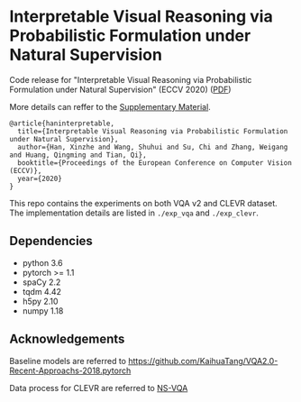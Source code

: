 # Interpretable Visual Reasoning via Probabilistic Formulation under Natural Supervision

Code release for "Interpretable Visual Reasoning via Probabilistic Formulation under Natural Supervision" (ECCV 2020) ([PDF](https://www.ecva.net/papers/eccv_2020/papers_ECCV/papers/123540528.pdf))

More details can reffer to the [Supplementary Material](https://github.com/GeraldHan/TRN/blob/master/0895-Supp.pdf).

```
@article{haninterpretable,
  title={Interpretable Visual Reasoning via Probabilistic Formulation under Natural Supervision},
  author={Han, Xinzhe and Wang, Shuhui and Su, Chi and Zhang, Weigang and Huang, Qingming and Tian, Qi},
  booktitle={Proceedings of the European Conference on Computer Vision (ECCV)},
  year={2020}  
}
```

This repo contains the experiments on both VQA v2 and CLEVR dataset. The implementation details are listed in `./exp_vqa` and `./exp_clevr`.

## Dependencies
- python 3.6
- pytorch >= 1.1
- spaCy 2.2
- tqdm 4.42
- h5py 2.10
- numpy 1.18

## Acknowledgements
Baseline models are referred to https://github.com/KaihuaTang/VQA2.0-Recent-Approachs-2018.pytorch

Data process for CLEVR are referred to [NS-VQA](https://github.com/kexinyi/ns-vqa.git)
